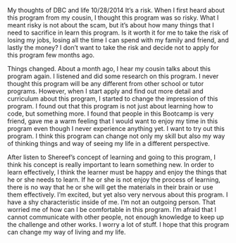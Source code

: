 My thoughts of DBC and life
10/28/2014
It’s a risk. When I first heard about this program from my cousin, I thought this program was so risky. What I meant risky is not about the scam, but it’s about how many things that I need to sacrifice in learn this program. Is it worth it for me to take the risk of losing my jobs, losing all the time I can spend with my family and friend, and lastly the money? I don’t want to take the risk and decide not to apply for this program few months ago. 

Things changed. About a month ago, I hear my cousin talks about this program again. I listened and did some research on this program. I never thought this program will be any different from other school or tutor programs. However, when I start apply and find out more detail and curriculum about this program, I started to change the impression of this program. I found out that this program is not just about learning how to code, but something more. I found that people in this Bootcamp is very friend, gave me a warm feeling that I would want to enjoy my time in this program even though I never experience anything yet. I want to try out this program. I think this program can change not only my skill but also my way of thinking things and way of seeing my life in a different perspective.

After listen to Shereef’s concept of learning and going to this program, I think his concept is really important to learn something new. In order to learn effectively, I think the learner must be happy and enjoy the things that he or she needs to learn. If he or she is not enjoy the process of learning, there is no way that he or she will get the materials in their brain or use them effectively. 
I’m excited, but yet also very nervous about this program. I have a shy characteristic inside of me. I’m not an outgoing person. That worried me of how can I be comfortable in this program. I’m afraid that I cannot communicate with other people, not enough knowledge to keep up the challenge and other works. I worry a lot of stuff. I hope that this program can change my way of living and my life. 
